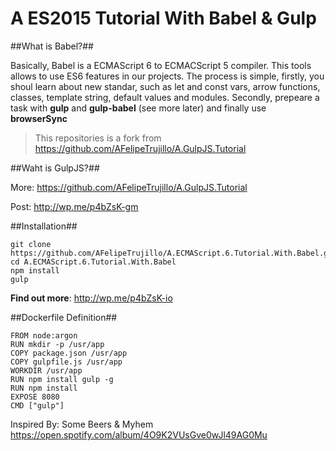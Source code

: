 # A ES2015 Tutorial With Babel & Gulp #

##What is Babel?##

Basically, Babel is a ECMAScript 6 to ECMACScript 5 compiler. This tools allows to use
ES6 features in our projects. The process is simple, firstly, you shoul learn about new
standar, such as let and const vars, arrow functions, classes, template string, default
values and modules. Secondly, prepeare a task with **gulp** and **gulp-babel** 
(see more later) and finally use **browserSync**

> This repositories is a fork from https://github.com/AFelipeTrujillo/A.GulpJS.Tutorial

##Waht is GulpJS?##

More: https://github.com/AFelipeTrujillo/A.GulpJS.Tutorial

Post: http://wp.me/p4bZsK-gm

##Installation##

```
git clone https://github.com/AFelipeTrujillo/A.ECMAScript.6.Tutorial.With.Babel.git
cd A.ECMAScript.6.Tutorial.With.Babel
npm install
gulp
```

**Find out more**: http://wp.me/p4bZsK-io

##Dockerfile Definition##

```unix
FROM node:argon
RUN mkdir -p /usr/app
COPY package.json /usr/app
COPY gulpfile.js /usr/app
WORKDIR /usr/app
RUN npm install gulp -g
RUN npm install
EXPOSE 8080
CMD ["gulp"]
```

Inspired By: Some Beers & Myhem https://open.spotify.com/album/4O9K2VUsGve0wJl49AG0Mu
